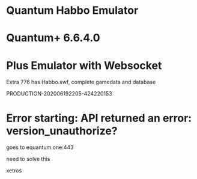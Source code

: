 # Quantum Habbo Emulator
# Quantum+ 6.6.4.0

# Plus Emulator with Websocket

Extra 776 has Habbo.swf, complete gamedata and database

PRODUCTION-202006192205-424220153


# Error starting: API returned an error: version_unauthorize?

goes to equantum.one:443

need to solve this

xetros
